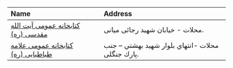 | Name                                                             | Address                                          |
|:-----------------------------------------------------------------|:-------------------------------------------------|
| [كتابخانه عمومی آیت الله مقدسی (ره)](http://moghadsi.blogfa.com) | محلات - خیابان شهید رجائی میانی.                 |
| [كتابخانه عمومی علامه طباطبايی (ره)](http://markazipl.ir)        | محلات -انتهاي بلوار شهيد بهشتي – جنب پارك جنگلى. |